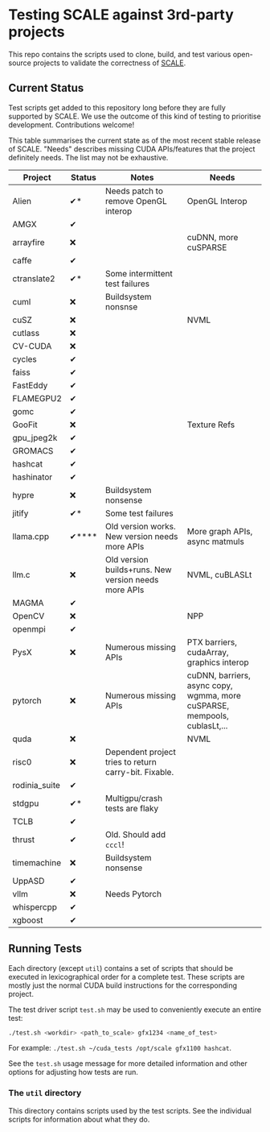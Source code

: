 # Testing SCALE against 3rd-party projects

This repo contains the scripts used to clone, build, and test various 
open-source projects to validate the correctness of [SCALE](https://docs.scale-lang.com/).

## Current Status

Test scripts get added to this repository long before they are fully 
supported by SCALE. We use the outcome of this kind of testing to prioritise 
development. Contributions welcome!

This table summarises the current state as of the most recent stable release 
of SCALE. "Needs" describes missing CUDA APIs/features that the project 
definitely needs. The list may not be exhaustive.

| Project       | Status | Notes                                                 | Needs                                                                     |
|---------------|--------|-------------------------------------------------------|---------------------------------------------------------------------------|
| Alien         | ✔*     | Needs patch to remove OpenGL interop                  | OpenGL Interop                                                            |
| AMGX          | ✔      |                                                       |                                                                           |
| arrayfire     | ❌      |                                                       | cuDNN, more cuSPARSE                                                      |
| caffe         | ✔      |                                                       |                                                                           |
| ctranslate2   | ✔*     | Some intermittent test failures                       |                                                                           |
| cuml          | ❌      | Buildsystem nonsnse                                   |                                                                           |
| cuSZ          | ❌      |                                                       | NVML                                                                      |
| cutlass       | ❌      |                                                       |                                                                           |
| CV-CUDA       | ❌      |                                                       |                                                                           |
| cycles        | ✔      |                                                       |                                                                           |
| faiss         | ✔      |                                                       |                                                                           |
| FastEddy      | ✔      |                                                       |                                                                           |
| FLAMEGPU2     | ✔      |                                                       |                                                                           |
| gomc          | ✔      |                                                       |                                                                           |
| GooFit        | ❌      |                                                       | Texture Refs                                                              |
| gpu_jpeg2k    | ✔      |                                                       |                                                                           |
| GROMACS       | ✔      |                                                       |                                                                           |
| hashcat       | ✔      |                                                       |                                                                           |
| hashinator    | ✔      |                                                       |                                                                           |
| hypre         | ❌      | Buildsystem nonsense                                  |                                                                           |
| jitify        | ✔*     | Some test failures                                    |                                                                           |
| llama.cpp     | ✔****  | Old version works. New version needs more APIs        | More graph APIs, async matmuls                                            |
| llm.c         | ❌      | Old version builds+runs. New version needs more APIs  | NVML, cuBLASLt                                                            |
| MAGMA         | ✔      |                                                       |                                                                           |
| OpenCV        | ❌      |                                                       | NPP                                                                       |
| openmpi       | ✔      |                                                       |                                                                           |
| PysX          | ❌      | Numerous missing APIs                                 | PTX barriers, cudaArray, graphics interop                                 |
| pytorch       | ❌      | Numerous missing APIs                                 | cuDNN, barriers, async copy, wgmma, more cuSPARSE, mempools, cublasLt,... |
| quda          | ❌      |                                                       | NVML                                                                      |
| risc0         | ❌      | Dependent project tries to return carry-bit. Fixable. |                                                                           |
| rodinia_suite | ✔      |                                                       |                                                                           |
| stdgpu        | ✔*     | Multigpu/crash tests are flaky                        |                                                                           |
| TCLB          | ✔      |                                                       |                                                                           |
| thrust        | ✔      | Old. Should add `cccl`!                               |                                                                           |
| timemachine   | ❌      | Buildsystem nonsense                                  |                                                                           |
| UppASD        | ✔      |                                                       |                                                                           |
| vllm          | ❌      | Needs Pytorch                                         |                                                                           |
| whispercpp    | ✔      |                                                       |                                                                           |
| xgboost       | ✔      |                                                       |                                                                           |

## Running Tests

Each directory (except `util`) contains a set of scripts that should be executed
in lexicographical order for a complete test. These scripts are mostly just 
the normal CUDA build instructions for the corresponding project.

The test driver script `test.sh` may be used to conveniently execute an 
entire test:

```bash
./test.sh <workdir> <path_to_scale> gfx1234 <name_of_test>
```

For example: `./test.sh ~/cuda_tests /opt/scale gfx1100 hashcat`.

See the `test.sh` usage message for more detailed information and other 
options for adjusting how tests are run.

### The `util` directory

This directory contains scripts used by the test scripts. See the individual
scripts for information about what they do.
